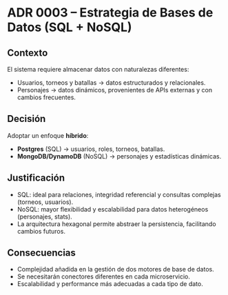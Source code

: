 # ADR 0003 – Estrategia de Bases de Datos (SQL + NoSQL)

## Contexto

El sistema requiere almacenar datos con naturalezas diferentes:  

- Usuarios, torneos y batallas → datos estructurados y relacionales.  
- Personajes → datos dinámicos, provenientes de APIs externas y con cambios frecuentes.

## Decisión

Adoptar un enfoque **híbrido**:

- **Postgres** (SQL) → usuarios, roles, torneos, batallas.
- **MongoDB/DynamoDB** (NoSQL) → personajes y estadísticas dinámicas.

## Justificación

- SQL: ideal para relaciones, integridad referencial y consultas complejas (torneos, usuarios).  
- NoSQL: mayor flexibilidad y escalabilidad para datos heterogéneos (personajes, stats).  
- La arquitectura hexagonal permite abstraer la persistencia, facilitando cambios futuros.

## Consecuencias

- Complejidad añadida en la gestión de dos motores de base de datos.
- Se necesitarán conectores diferentes en cada microservicio.
- Escalabilidad y performance más adecuadas a cada tipo de dato.
